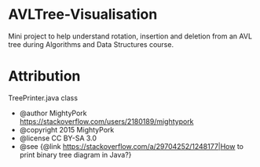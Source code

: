 # AVLTree-Visualisation

  Mini project to help understand rotation, insertion and deletion from an AVL tree during Algorithms and Data Structures course.


# Attribution
 
  TreePrinter.java class

  * @author MightyPork <https://stackoverflow.com/users/2180189/mightypork>
  * @copyright 2015 MightyPork
  * @license CC BY-SA 3.0
  * @see {@link https://stackoverflow.com/a/29704252/1248177|How to print binary tree diagram in Java?}
